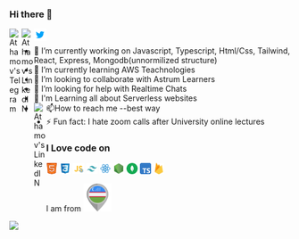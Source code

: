  ### Hi there 👋
  <a href="https://t.me/athmov00">
    <img align="left" alt="Athamov's Telegram" width="22px" src="https://upload.wikimedia.org/wikipedia/commons/thumb/8/82/Telegram_logo.svg/2048px-Telegram_logo.svg.png" />
  </a>
  <a href="https://www.linkedin.com/in/abdullox-athamov/">
    <img align="left" alt="Athamov's LinkedIN" width="22px" src="https://raw.githubusercontent.com/peterthehan/peterthehan/master/assets/linkedin.svg" />
  </a>
  <a href="https://twitter.com/AbdulloxAthamov">
    <img align="left" alt="Athamov's LinkedIN" width="22px" src="https://raw.githubusercontent.com/github/explore/80688e429a7d4ef2fca1e82350fe8e3517d3494d/topics/twitter/twitter.png" />
  </a>
  
  <br />
  
<ul>
  <li>
 🔭 I’m currently working on Javascript, Typescript, Html/Css, Tailwind, React, Express, Mongodb(unnormilized structure)
  </li>
  <li>
 🌱 I’m currently learning AWS Teachnologies
  </li>
  <li>
 👯 I’m looking to collaborate with Astrum Learners
  </li>
  <li>
 🤔 I’m looking for help with Realtime Chats
  </li>
  <li>
 🏃 I'm Learning all about Serverless websites
  </li>
  <li>
    📫How to reach me --best way <a href="https://www.linkedin.com/in/abdullox-athamov/">
      <img align="left" alt="Athamov's LinkedIN" width="22px" src="https://raw.githubusercontent.com/peterthehan/peterthehan/master/assets/linkedin.svg" />
    </a>
  </li>
  <li>
 ⚡ Fun fact: I hate zoom calls after University online lectures
  </li>
</ul>

### I Love code on
<code><img height=20 src="https://raw.githubusercontent.com/athamov/athamov/main/.github/images/html-svgrepo-com.svg" alt="Html"/></code>
<code><img height=20 src="https://raw.githubusercontent.com/athamov/athamov/main/.github/images/css.svg" alt="css"/></code>
<code><img height=20 src="https://raw.githubusercontent.com/athamov/athamov/main/.github/images/light-jsconfig-svgrepo-com.svg" alt="JS"/></code>
<code><img height=20 src="https://raw.githubusercontent.com/athamov/athamov/main/.github/images/tailwind-svgrepo-com.svg" alt="Tailwind"/></code>
<code><img height=20 src="https://raw.githubusercontent.com/athamov/athamov/main/.github/images/reactts-svgrepo-com.svg" alt="React"/></code>
<code><img height=20 src="https://raw.githubusercontent.com/athamov/athamov/main/.github/images/node-svgrepo-com.svg" alt="node-svgrepo-com"/></code>
<code><img height=20 src="https://raw.githubusercontent.com/athamov/athamov/main/.github/images/mongodb-svgrepo-com.svg" alt="css"/></code>
<code><img height=20 src="https://raw.githubusercontent.com/athamov/athamov/main/.github/images/typescript-svgrepo-com.svg" alt="css"/></code>
<code><img height=20 src="https://raw.githubusercontent.com/athamov/athamov/main/.github/images/firebase-1-logo-svgrepo-com.svg" alt="css"/></code>

I am from <code><img height=50 src="https://raw.githubusercontent.com/athamov/athamov/main/.github/images/uzbekistan-svgrepo-com.svg" alt="css"/></code>


<img src="https://encrypted-tbn0.gstatic.com/images?q=tbn:ANd9GcTHx5uXbK0GQVIUKUMPs8Bsxuv2aPcdlBqbeg&usqp=CAU" />
